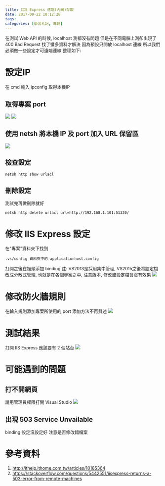 ```yaml
---
title: IIS Express 遠端(內網)存取
date: 2017-09-22 10:12:28
tags:
categories: [學習札記, 專題]
---
```

在測試 Web API 的時候, localhost 測都沒有問題
但是在不同電腦上測卻出現了 400 Bad Request
找了蠻多資料才解決
因為預設只開放 localhost 連線
所以我們必須做一些設定才可遠端連線
整理如下:

# 設定IP
在 cmd 輸入 ipconfig 取得本機IP
## 取得專案 port
![](https://i.imgur.com/ExVVpLu.png)
![](https://i.imgur.com/7UhnTKp.png)
## 使用 netsh 將本機 IP 及 port 加入 URL 保留區
![](https://i.imgur.com/u0ZBaWd.png)
## 檢查設定
```
netsh http show urlacl
```
## 刪除設定
測試完再做刪除就好
```
netsh http delete urlacl url=http://192.168.1.101:51320/
```
# 修改 IIS Express 設定
在"專案"資料夾下找到
```
.vs/config 資料夾中的 applicationhost.config
```
打開之後在裡頭添加 binding
註: VS2013是採用集中管理, VS2015之後將設定檔改成分散式管理, 也就是在各個專案之中, 注意版本, 修改錯設定檔會沒有效果
![](https://i.imgur.com/PK0EHXQ.png)
# 修改防火牆規則
在輸入規則添加專案所使用的 port
添加方法不再贅述
![](https://i.imgur.com/uJK6KC7.png)
# 測試結果
打開 IIS Express 應該要有 2 個站台
![](https://i.imgur.com/rkrwnC0.png)
# 可能遇到的問題
## 打不開網頁
請用管理員權限打開 Visual Studio
![](https://i.imgur.com/CJa83np.png)
## 出現 503 Service Unvailable
binding 設定沒設定好
注意是否修改錯檔案

# 參考資料
1. http://ithelp.ithome.com.tw/articles/10185364
2. https://stackoverflow.com/questions/5442551/iisexpress-returns-a-503-error-from-remote-machines
